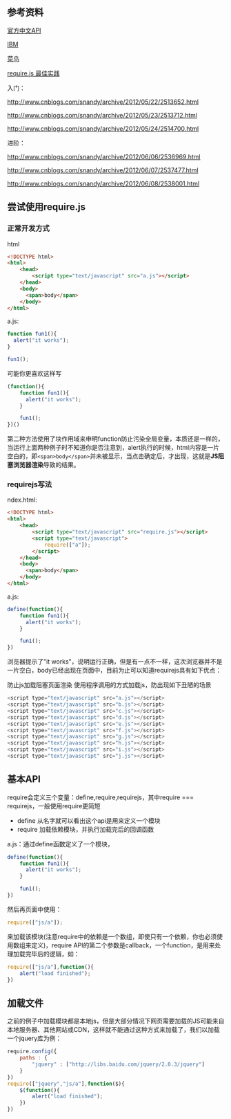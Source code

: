 ## 参考资料
[官方中文API](http://www.requirejs.org.cn)

[IBM](https://www.ibm.com/developerworks/cn/web/1209_shiwei_requirejs/)

[菜鸟](http://www.runoob.com/w3cnote/requirejs-tutorial-1.html)

[require.js 最佳实践](https://www.cnblogs.com/digdeep/p/4607131.html)


入门：

http://www.cnblogs.com/snandy/archive/2012/05/22/2513652.html

http://www.cnblogs.com/snandy/archive/2012/05/23/2513712.html

http://www.cnblogs.com/snandy/archive/2012/05/24/2514700.html

进阶：

http://www.cnblogs.com/snandy/archive/2012/06/06/2536969.html

http://www.cnblogs.com/snandy/archive/2012/06/07/2537477.html

http://www.cnblogs.com/snandy/archive/2012/06/08/2538001.html
## 尝试使用require.js
### 正常开发方式
html
```html
<!DOCTYPE html>
<html>
    <head>
        <script type="text/javascript" src="a.js"></script>
    </head>
    <body>
      <span>body</span>
    </body>
</html>
```

a.js:
```javascript
function fun1(){
  alert("it works");
}

fun1();
```

可能你更喜欢这样写

```javascript
(function(){
    function fun1(){
      alert("it works");
    }

    fun1();
})()
```

第二种方法使用了块作用域来申明function防止污染全局变量，本质还是一样的，当运行上面两种例子时不知道你是否注意到，alert执行的时候，html内容是一片空白的，即`<span>body</span>`并未被显示，当点击确定后，才出现，这就是**JS阻塞浏览器渲染**导致的结果。


### requirejs写法
ndex.html:
```html
<!DOCTYPE html>
<html>
    <head>
        <script type="text/javascript" src="require.js"></script>
        <script type="text/javascript">
            require(["a"]);
        </script>
    </head>
    <body>
      <span>body</span>
    </body>
</html>
```

a.js:
```javascript
define(function(){
    function fun1(){
      alert("it works");
    }

    fun1();
})
```
浏览器提示了"it works"，说明运行正确，但是有一点不一样，这次浏览器并不是一片空白，body已经出现在页面中，目前为止可以知道requirejs具有如下优点：

防止js加载阻塞页面渲染
使用程序调用的方式加载js，防出现如下丑陋的场景
```javascript
<script type="text/javascript" src="a.js"></script>
<script type="text/javascript" src="b.js"></script>
<script type="text/javascript" src="c.js"></script>
<script type="text/javascript" src="d.js"></script>
<script type="text/javascript" src="e.js"></script>
<script type="text/javascript" src="f.js"></script>
<script type="text/javascript" src="g.js"></script>
<script type="text/javascript" src="h.js"></script>
<script type="text/javascript" src="i.js"></script>
<script type="text/javascript" src="j.js"></script>
```

## 基本API
require会定义三个变量：define,require,requirejs，其中require === requirejs，一般使用require更简短


- define 从名字就可以看出这个api是用来定义一个模块
- require 加载依赖模块，并执行加载完后的回调函数

a.js：通过define函数定义了一个模块，
```javascript
define(function(){
    function fun1(){
      alert("it works");
    }

    fun1();
})
```

然后再页面中使用：
```javascript
require(["js/a"]);
```

来加载该模块(注意require中的依赖是一个数组，即使只有一个依赖，你也必须使用数组来定义)，require API的第二个参数是callback，一个function，是用来处理加载完毕后的逻辑，如：
```javascript
require(["js/a"],function(){
    alert("load finished");
})
```

## 加载文件
之前的例子中加载模块都是本地js，但是大部分情况下网页需要加载的JS可能来自本地服务器、其他网站或CDN，这样就不能通过这种方式来加载了，我们以加载一个jquery库为例：

```javascript
require.config({
    paths : {
        "jquery" : ["http://libs.baidu.com/jquery/2.0.3/jquery"]   
    }
})
require(["jquery","js/a"],function($){
    $(function(){
        alert("load finished");  
    })
})
```